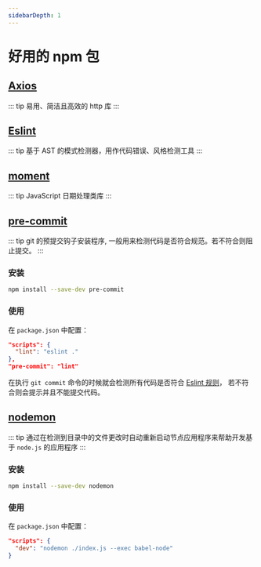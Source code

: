 ```yaml
---
sidebarDepth: 1
---
```


# 好用的 npm 包

## [Axios](http://www.axios-js.com/)

::: tip
易用、简洁且高效的 http 库
:::

## [Eslint](http://eslint.cn/)

::: tip
基于 AST 的模式检测器，用作代码错误、风格检测工具
:::

## [moment](http://momentjs.cn/)

::: tip
JavaScript 日期处理类库
:::

## [pre-commit](https://github.com/observing/pre-commit)

::: tip
git 的预提交钩子安装程序, 一般用来检测代码是否符合规范。若不符合则阻止提交。
:::

### 安装

```bash
npm install --save-dev pre-commit
```

### 使用

在 <code>package.json</code> 中配置：

```json
"scripts": {
  "lint": "eslint ."
},
"pre-commit": "lint"
```

在执行 <code>git commit</code> 命令的时候就会检测所有代码是否符合 [Eslint 规则](https://eslint.org/)， 若不符合则会提示并且不能提交代码。

## [nodemon](https://github.com/remy/nodemon)

::: tip
通过在检测到目录中的文件更改时自动重新启动节点应用程序来帮助开发基于 <code>node.js</code> 的应用程序
:::

### 安装

```bash
npm install --save-dev nodemon
```

### 使用

在 <code>package.json</code> 中配置：

```json
"scripts": {
  "dev": "nodemon ./index.js --exec babel-node"
}
```
